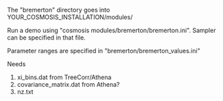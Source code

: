The "bremerton" directory goes into YOUR_COSMOSIS_INSTALLATION/modules/

Run a demo using "cosmosis modules/bremerton/bremerton.ini". Sampler can be specified in that file.

Parameter ranges are specified in "bremerton/bremerton_values.ini"


Needs 
1) xi_bins.dat from TreeCorr/Athena
2) covariance_matrix.dat from Athena?
3) nz.txt